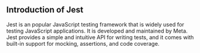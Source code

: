 ## Introduction of Jest
Jest is an popular JavaScript testing framework that is widely used for testing JavaScript applications.
It is developed and maintained by Meta.
Jest provides a simple and intuitive API for writing tests, and it comes with built-in support for mocking, assertions, and code coverage.